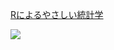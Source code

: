 [Rによるやさしい統計学](https://rcm-fe.amazon-adsystem.com/e/cm?ref=tf_til&t=kokkahasan-22&m=amazon&o=9&p=8&l=as1&IS1=1&detail=1&asins=4274067106&linkId=7931bc105c2717d329d9fac93ec2c292&bc1=ffffff&lt1=_top&fc1=333333&lc1=0066c0&bg1=ffffff&f=ifr">)

![](https://user-images.githubusercontent.com/31606808/52341137-243bdb00-2a55-11e9-9ed9-23e4d1b98adf.jpg)
